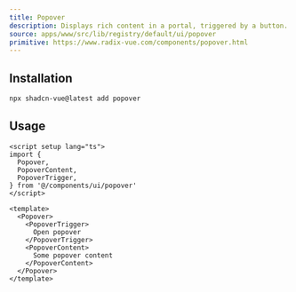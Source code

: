 ```yaml
---
title: Popover
description: Displays rich content in a portal, triggered by a button.
source: apps/www/src/lib/registry/default/ui/popover
primitive: https://www.radix-vue.com/components/popover.html
---
```


<ComponentPreview name="PopoverDemo" />

## Installation

```bash
npx shadcn-vue@latest add popover
```

## Usage

```vue
<script setup lang="ts">
import {
  Popover,
  PopoverContent,
  PopoverTrigger,
} from '@/components/ui/popover'
</script>

<template>
  <Popover>
    <PopoverTrigger>
      Open popover
    </PopoverTrigger>
    <PopoverContent>
      Some popover content
    </PopoverContent>
  </Popover>
</template>
```
